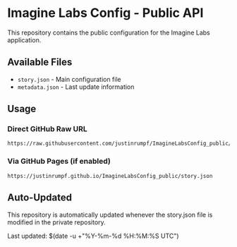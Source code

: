 # Imagine Labs Config - Public API

This repository contains the public configuration for the Imagine Labs application.

## Available Files

- `story.json` - Main configuration file
- `metadata.json` - Last update information

## Usage

### Direct GitHub Raw URL
```
https://raw.githubusercontent.com/justinrumpf/ImagineLabsConfig_public/main/story.json
```

### Via GitHub Pages (if enabled)
```
https://justinrumpf.github.io/ImagineLabsConfig_public/story.json
```

## Auto-Updated

This repository is automatically updated whenever the story.json file is modified in the private repository.

Last updated: $(date -u +"%Y-%m-%d %H:%M:%S UTC")
